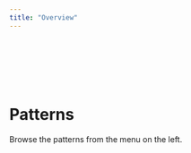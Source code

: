 ```yaml
---
title: "Overview"
---
```


<div class="pl-empty-state text-center" style="padding-top: 80px;">
    <h1>Patterns</h1>
    <p class="text-muted">Browse the patterns from the menu on the left.</p>
</div>
